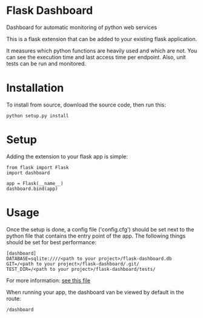 # Flask Dashboard
Dashboard for automatic monitoring of python web services

This is a flask extension that can be added to your existing flask application.

It measures which python functions are heavily used and which are not. 
You can see the execution time and last access time per endpoint.
Also, unit tests can be run and monitored.

Installation
============
To install from source, download the source code, then run this:

    python setup.py install
    
Setup
=====
Adding the extension to your flask app is simple:

    from flask import Flask
    import dashboard

    app = Flask(__name__)
    dashboard.bind(app)
    
Usage
=====
Once the setup is done, a config file ('config.cfg') should be set next to the python file that contains the entry point of the app.
The following things should be set for best performance:

    [dashboard]
    DATABASE=sqlite:////<path to your project>/flask-dashboard.db
    GIT=/<path to your project>/flask-dashboard/.git/
    TEST_DIR=/<path to your project>/flask-dashboard/tests/

For more information: [see this file](dashboard/config.py)

When running your app, the dashboard van be viewed by default in the route:

    /dashboard
